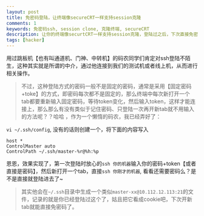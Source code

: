 ```yaml
---
layout: post
title: 免密码登陆，让终端像secureCRT一样支持session克隆
comments: 1
keywords: 免密码ssh, session clone, 克隆终端, secureCRT
description: 让你的终端像securtCRT一样支持session克隆，登陆过之后，下次直接免密码ssh
tags: [hacker]
---
```


用过跳板机【也有叫通道机、门神、中转机】的码农同学们肯定对ssh登陆不陌生，这种其实就是所谓的中介，通过他连接到我们的测试机或者线上机，从而进行相关操作。

>不过，这种登陆方式的密码一般不是固定的密码，通常是采用【固定密码+toke】的方式，即密码每次都不是固定的，那么终端中每次新打开一个tab都要重新输入固定密码，等待token变化，然后输入token，这样才能连接上，那么那么有没有类似于记住密码、只登陆一次再开新tab就不用输入的方法呢？？哈哈 ，作为一个懒惰的码农，我已经弄好了：


`vi ~/.ssh/config`, 没有的话则创建一个，将下面的内容写入

```
host *
ControlMaster auto
ControlPath ~/.ssh/master-%r@%h:%p
```

恩恩，效果实现了，第一次登陆时放心的`ssh 你的机器`输入你的密码+token【或者直接是密码】，然后新打开一个tab，直接`ssh 你刚才的机器`, 看看还需要密码么？是不是直接就登陆进去了~

>其实他会在`~/.ssh`目录中生成一个类似`master-xx@10.112.12.113:21`的文件，记录的就是你已经登陆过这个了，姑且把它看成cookie吧，下次开新tab就能直接免密码了。
